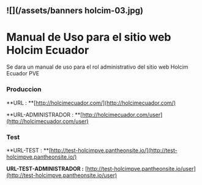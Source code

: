 ## ![](/assets/banners holcim-03.jpg)

# Manual de Uso para el sitio web Holcim Ecuador

Se dara un manual de uso para el rol administrativo del sitio web Holcim Ecuador PVE

### Produccion

**URL : **[http://holcimecuador.com/](http://holcimecuador.com/)

**URL-ADMINISTRADOR : **[http://holcimecuador.com/user](http://holcimecuador.com/user)

### Test

**URL-TEST : **[http://test-holcimpve.pantheonsite.io/](http://test-holcimpve.pantheonsite.io/)

**URL-TEST-ADMINISTRADOR :** [http://test-holcimpve.pantheonsite.io/user](http://test-holcimpve.pantheonsite.io/user)

